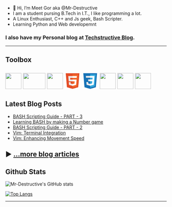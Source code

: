 - 👋 Hi, I’m Meet Gor aka @Mr-Destructive
- I am a student pursing B.Tech in I.T., I like programming a lot. 
- A Linux Enthusiast, C++ and Js geek, Bash Scripter. 
- Learning Python and Web developemnt

### I also have my Personal blog at [Techstructive Blog](https://mr-destructive.github.io/techstructive-blog/).
---

## Toolbox
<img src="https://cdn.worldvectorlogo.com/logos/c.svg" width="50" height="50" /> <img src="https://cdn.worldvectorlogo.com/logos/bash-1.svg" width="70" height="50" />
<img src="https://cdn.worldvectorlogo.com/logos/logo-javascript.svg" width="50" height="50" />
<img src="https://github.com/devicons/devicon/blob/master/icons/html5/html5-original.svg" width="50" height="50" />
<img src="https://github.com/devicons/devicon/blob/master/icons/css3/css3-original.svg" width="50" height="50" />
<img src="https://cdn.worldvectorlogo.com/logos/python-5.svg" width="50" height="50" />
<img src="https://cdn.worldvectorlogo.com/logos/git-icon.svg" width="50" height="50" />
<img src="https://cdn.worldvectorlogo.com/logos/vim.svg" width="50" height="50" />
---
## Latest Blog Posts
<!-- BLOG-POST-LIST:START -->
- [BASH Scripting Guide - PART - 3](https://mr-destructive.github.io//techstructive-blog/bash/2021/07/12/BASH-scripting-P3.html)
- [Learning BASH by making a Number game](https://mr-destructive.github.io//techstructive-blog/bash/2021/07/08/Learn-BASH-Number-Game.html)
- [BASH Scripting Guide - PART - 2](https://mr-destructive.github.io//techstructive-blog/bash/2021/07/02/BASH-scripting-P2.html)
- [Vim: Terminal Integration](https://mr-destructive.github.io//techstructive-blog/vim/2021/06/29/Vim-Terminal.html)
- [Vim: Enhancing Movement Speed](https://mr-destructive.github.io//techstructive-blog/vim/2021/06/26/Vim-Enhancing-Movement-speed.html)
<!-- BLOG-POST-LIST:END -->

▶ [...more blog articles](https://mr-destructive.github.io/techstructive-blog/)
---
## Github Stats

![Mr-Destructive's GitHub stats](https://github-readme-stats.vercel.app/api?username=Mr-Destructive&show_icons=true&theme=cobalt)


[![Top Langs](https://github-readme-stats.vercel.app/api/top-langs/?username=Mr-Destructive&layout=compact)](https://github.com/Mr-Destructive/github-readme-stats)


---
